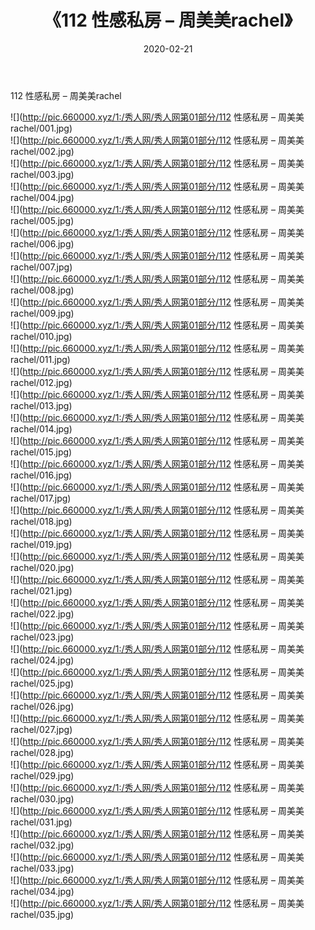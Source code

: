 ﻿---
layout: post
title:  《112 性感私房 – 周美美rachel》
date:   2020-02-21
img: http://pic.660000.xyz/1:/秀人网/秀人网第01部分/112 性感私房 – 周美美rachel/000.jpg
categories: [美女, 清纯, 唯美]
---

112 性感私房 – 周美美rachel

  ![](http://pic.660000.xyz/1:/秀人网/秀人网第01部分/112 性感私房 – 周美美rachel/001.jpg) <br> ![](http://pic.660000.xyz/1:/秀人网/秀人网第01部分/112 性感私房 – 周美美rachel/002.jpg) <br> ![](http://pic.660000.xyz/1:/秀人网/秀人网第01部分/112 性感私房 – 周美美rachel/003.jpg) <br> ![](http://pic.660000.xyz/1:/秀人网/秀人网第01部分/112 性感私房 – 周美美rachel/004.jpg) <br> ![](http://pic.660000.xyz/1:/秀人网/秀人网第01部分/112 性感私房 – 周美美rachel/005.jpg) <br> ![](http://pic.660000.xyz/1:/秀人网/秀人网第01部分/112 性感私房 – 周美美rachel/006.jpg) <br> ![](http://pic.660000.xyz/1:/秀人网/秀人网第01部分/112 性感私房 – 周美美rachel/007.jpg) <br> ![](http://pic.660000.xyz/1:/秀人网/秀人网第01部分/112 性感私房 – 周美美rachel/008.jpg) <br> ![](http://pic.660000.xyz/1:/秀人网/秀人网第01部分/112 性感私房 – 周美美rachel/009.jpg) <br> ![](http://pic.660000.xyz/1:/秀人网/秀人网第01部分/112 性感私房 – 周美美rachel/010.jpg) <br> ![](http://pic.660000.xyz/1:/秀人网/秀人网第01部分/112 性感私房 – 周美美rachel/011.jpg) <br> ![](http://pic.660000.xyz/1:/秀人网/秀人网第01部分/112 性感私房 – 周美美rachel/012.jpg) <br> ![](http://pic.660000.xyz/1:/秀人网/秀人网第01部分/112 性感私房 – 周美美rachel/013.jpg) <br> ![](http://pic.660000.xyz/1:/秀人网/秀人网第01部分/112 性感私房 – 周美美rachel/014.jpg) <br> ![](http://pic.660000.xyz/1:/秀人网/秀人网第01部分/112 性感私房 – 周美美rachel/015.jpg) <br> ![](http://pic.660000.xyz/1:/秀人网/秀人网第01部分/112 性感私房 – 周美美rachel/016.jpg) <br> ![](http://pic.660000.xyz/1:/秀人网/秀人网第01部分/112 性感私房 – 周美美rachel/017.jpg) <br> ![](http://pic.660000.xyz/1:/秀人网/秀人网第01部分/112 性感私房 – 周美美rachel/018.jpg) <br> ![](http://pic.660000.xyz/1:/秀人网/秀人网第01部分/112 性感私房 – 周美美rachel/019.jpg) <br> ![](http://pic.660000.xyz/1:/秀人网/秀人网第01部分/112 性感私房 – 周美美rachel/020.jpg) <br> ![](http://pic.660000.xyz/1:/秀人网/秀人网第01部分/112 性感私房 – 周美美rachel/021.jpg) <br> ![](http://pic.660000.xyz/1:/秀人网/秀人网第01部分/112 性感私房 – 周美美rachel/022.jpg) <br> ![](http://pic.660000.xyz/1:/秀人网/秀人网第01部分/112 性感私房 – 周美美rachel/023.jpg) <br> ![](http://pic.660000.xyz/1:/秀人网/秀人网第01部分/112 性感私房 – 周美美rachel/024.jpg) <br> ![](http://pic.660000.xyz/1:/秀人网/秀人网第01部分/112 性感私房 – 周美美rachel/025.jpg) <br> ![](http://pic.660000.xyz/1:/秀人网/秀人网第01部分/112 性感私房 – 周美美rachel/026.jpg) <br> ![](http://pic.660000.xyz/1:/秀人网/秀人网第01部分/112 性感私房 – 周美美rachel/027.jpg) <br> ![](http://pic.660000.xyz/1:/秀人网/秀人网第01部分/112 性感私房 – 周美美rachel/028.jpg) <br> ![](http://pic.660000.xyz/1:/秀人网/秀人网第01部分/112 性感私房 – 周美美rachel/029.jpg) <br> ![](http://pic.660000.xyz/1:/秀人网/秀人网第01部分/112 性感私房 – 周美美rachel/030.jpg) <br> ![](http://pic.660000.xyz/1:/秀人网/秀人网第01部分/112 性感私房 – 周美美rachel/031.jpg) <br> ![](http://pic.660000.xyz/1:/秀人网/秀人网第01部分/112 性感私房 – 周美美rachel/032.jpg) <br> ![](http://pic.660000.xyz/1:/秀人网/秀人网第01部分/112 性感私房 – 周美美rachel/033.jpg) <br> ![](http://pic.660000.xyz/1:/秀人网/秀人网第01部分/112 性感私房 – 周美美rachel/034.jpg) <br> ![](http://pic.660000.xyz/1:/秀人网/秀人网第01部分/112 性感私房 – 周美美rachel/035.jpg) <br>